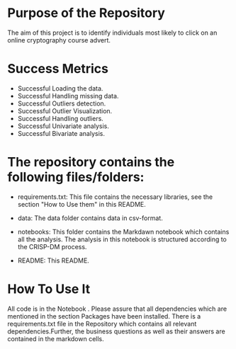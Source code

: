 # Purpose of the Repository

The aim of  this project is to identify individuals most likely to click on an online cryptography course advert.


# Success Metrics

* Successful Loading the data.
* Successful Handling missing data.
* Successful Outliers detection.
* Successful Outlier Visualization.
* Successful Handling  outliers.
* Successful Univariate analysis.
* Successful Bivariate analysis.



# The repository contains the following files/folders:

* requirements.txt: This file contains the necessary libraries, see the section "How to Use them" in this README.

* data: The data folder contains data in csv-format.

* notebooks: This folder contains the Markdawn notebook which contains all the analysis. The analysis in this notebook is structured according to the CRISP-DM process.
 
* README: This README.

# How To Use It

All code is in the  Notebook . Please assure that all dependencies which are mentioned in the section Packages have been installed. There is a requirements.txt file in the Repository which contains all relevant dependencies.Further, the business questions as well as their answers are contained in the  markdown cells.
